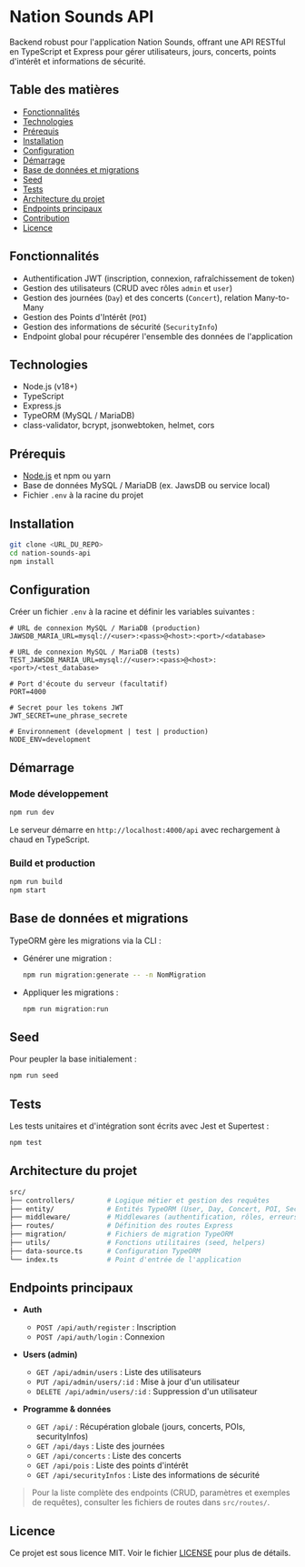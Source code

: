 # Nation Sounds API

Backend robust pour l'application Nation Sounds, offrant une API RESTful en TypeScript et Express pour gérer utilisateurs, jours, concerts, points d'intérêt et informations de sécurité.

## Table des matières

- [Fonctionnalités](#fonctionnalités)
- [Technologies](#technologies)
- [Prérequis](#prérequis)
- [Installation](#installation)
- [Configuration](#configuration)
- [Démarrage](#démarrage)
- [Base de données et migrations](#base-de-données-et-migrations)
- [Seed](#seed)
- [Tests](#tests)
- [Architecture du projet](#architecture-du-projet)
- [Endpoints principaux](#endpoints-principaux)
- [Contribution](#contribution)
- [Licence](#licence)

## Fonctionnalités

- Authentification JWT (inscription, connexion, rafraîchissement de token)
- Gestion des utilisateurs (CRUD avec rôles `admin` et `user`)
- Gestion des journées (`Day`) et des concerts (`Concert`), relation Many-to-Many
- Gestion des Points d'Intérêt (`POI`)
- Gestion des informations de sécurité (`SecurityInfo`)
- Endpoint global pour récupérer l'ensemble des données de l'application

## Technologies

- Node.js (v18+)
- TypeScript
- Express.js
- TypeORM (MySQL / MariaDB)
- class-validator, bcrypt, jsonwebtoken, helmet, cors

## Prérequis

- [Node.js](https://nodejs.org/) et npm ou yarn
- Base de données MySQL / MariaDB (ex. JawsDB ou service local)
- Fichier `.env` à la racine du projet

## Installation

```bash
git clone <URL_DU_REPO>
cd nation-sounds-api
npm install
```

## Configuration

Créer un fichier `.env` à la racine et définir les variables suivantes :

```dotenv
# URL de connexion MySQL / MariaDB (production)
JAWSDB_MARIA_URL=mysql://<user>:<pass>@<host>:<port>/<database>

# URL de connexion MySQL / MariaDB (tests)
TEST_JAWSDB_MARIA_URL=mysql://<user>:<pass>@<host>:<port>/<test_database>

# Port d'écoute du serveur (facultatif)
PORT=4000

# Secret pour les tokens JWT
JWT_SECRET=une_phrase_secrete

# Environnement (development | test | production)
NODE_ENV=development
```

## Démarrage

### Mode développement

```bash
npm run dev
```
Le serveur démarre en `http://localhost:4000/api` avec rechargement à chaud en TypeScript.

### Build et production

```bash
npm run build
npm start
```

## Base de données et migrations

TypeORM gère les migrations via la CLI :

- Générer une migration :
  ```bash
  npm run migration:generate -- -n NomMigration
  ```

- Appliquer les migrations :
  ```bash
  npm run migration:run
  ```

## Seed

Pour peupler la base initialement :

```bash
npm run seed
```

## Tests

Les tests unitaires et d'intégration sont écrits avec Jest et Supertest :

```bash
npm test
```

## Architecture du projet

```bash
src/
├── controllers/        # Logique métier et gestion des requêtes
├── entity/             # Entités TypeORM (User, Day, Concert, POI, SecurityInfo)
├── middleware/         # Middlewares (authentification, rôles, erreurs)
├── routes/             # Définition des routes Express
├── migration/          # Fichiers de migration TypeORM
├── utils/              # Fonctions utilitaires (seed, helpers)
├── data-source.ts      # Configuration TypeORM
└── index.ts            # Point d'entrée de l'application
```

## Endpoints principaux

- **Auth**
  - `POST /api/auth/register` : Inscription
  - `POST /api/auth/login`    : Connexion

- **Users (admin)**
  - `GET /api/admin/users`     : Liste des utilisateurs
  - `PUT /api/admin/users/:id` : Mise à jour d'un utilisateur
  - `DELETE /api/admin/users/:id` : Suppression d'un utilisateur

- **Programme & données**
  - `GET /api/`                        : Récupération globale (jours, concerts, POIs, securityInfos)
  - `GET /api/days`                   : Liste des journées
  - `GET /api/concerts`               : Liste des concerts
  - `GET /api/pois`                   : Liste des points d'intérêt
  - `GET /api/securityInfos`          : Liste des informations de sécurité

> Pour la liste complète des endpoints (CRUD, paramètres et exemples de requêtes), consulter les fichiers de routes dans `src/routes/`.

## Licence

Ce projet est sous licence MIT. Voir le fichier [LICENSE](LICENSE) pour plus de détails. 